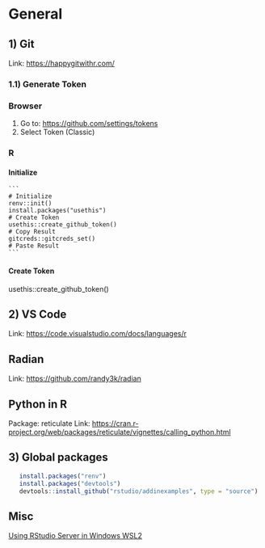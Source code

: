 # General

## 1) Git

Link: <https://happygitwithr.com/>

### 1.1) Generate Token

### Browser

1. Go to: <https://github.com/settings/tokens>
2. Select Token (Classic)

### R

#### Initialize

    ```
    # Initialize
    renv::init()
    install.packages("usethis")
    # Create Token
    usethis::create_github_token()
    # Copy Result
    gitcreds::gitcreds_set()
    # Paste Result
    ```

#### Create Token

usethis::create_github_token()

## 2) VS Code

Link:
<https://code.visualstudio.com/docs/languages/r>

## Radian

Link:
<https://github.com/randy3k/radian>

## Python in R

Package: reticulate
Link: <https://cran.r-project.org/web/packages/reticulate/vignettes/calling_python.html>

## 3) Global packages

```R
   install.packages("renv")
   install.packages("devtools")
   devtools::install_github("rstudio/addinexamples", type = "source")

```

## Misc

[Using RStudio Server in Windows WSL2](https://support.posit.co/hc/en-us/articles/360049776974-Using-RStudio-Server-in-Windows-WSL2)
